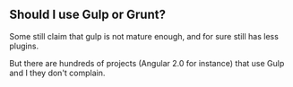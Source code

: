 ##  Should I use Gulp or Grunt?

Some still claim that gulp is not mature enough, and for sure still has less plugins.

But there are hundreds of projects (Angular 2.0 for instance) that use Gulp and I they don't complain.
